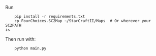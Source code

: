 Run

````
    pip install -r requirements.txt
    cp FourChoices.SC2Map ~/StarCraftII/Maps  # Or wherever your SC2PATH
is
````

Then run with:

````
    python main.py
````

